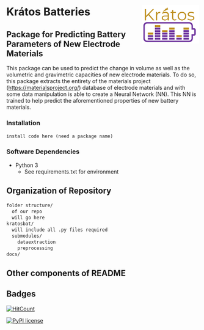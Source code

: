 # Krátos Batteries <img align="right" src="images/logo.png" width="150">
## Package for Predicting Battery Parameters of New Electrode Materials
This package can be used to predict the change in volume as well as the volumetric and gravimetric capacities of new electrode materials. To do so, this package extracts the entirety of the materials project (https://materialsproject.org/) database of electrode materials and with some data manipulation is able to create a Neural Network (NN). This NN is trained to help predict the aforementioned properties of new battery materials.

### Installation
```
install code here (need a package name)
```
### Software Dependencies
- Python 3
  - See requirements.txt for environment
## Organization of Repository
```
folder structure/
  of our repo
  will go here
kratosbat/
  will include all .py files required
  submodules/
    dataextraction
    preprocessing
docs/
```

## Other components of README
## Badges
[![HitCount](http://hits.dwyl.com/kratos-batteries/kratos-batteries.svg)](http://hits.dwyl.com/kratos-batteries/kratos-batteries)

[![PyPI license](https://img.shields.io/pypi/l/ansicolortags.svg)](https://pypi.python.org/pypi/ansicolortags/)
